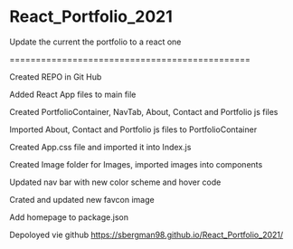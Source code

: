 # React_Portfolio_2021

Update the current the portfolio to a react one

==============================================

Created REPO in Git Hub

Added React App files to main file

Created PortfolioContainer, NavTab, About, Contact and Portfolio js files

Imported About, Contact and Portfolio js files to PortfolioContainer

Created App.css file and imported it into Index.js

Created Image folder for Images, imported images into components

Updated nav bar with new color scheme and hover code

Crated and updated new favcon image

Add homepage to package.json

Depoloyed vie github https://sbergman98.github.io/React_Portfolio_2021/

